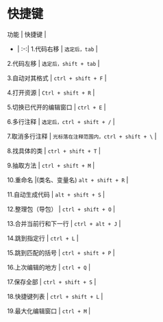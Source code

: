 # 快捷键 

功能 | 快捷键 |
-	 | :-:|
1.代码右移 |				`选定后，tab` |

2.代码左移 |				`选定后，shift + tab` |

3.自动对其格式 |				`ctrl + shift + F` |

4.打开资源 |				`Ctrl + shift + R` |

5.切换已代开的编辑窗口 |		`ctrl + E` |

6.多行注释 |				`选定后，ctrl + shift + /` |

7.取消多行注释 |				`光标落在注释范围内，ctrl + shift + \` |

8.找具体的类 |				`ctrl + shift + T` |

9.抽取方法 |				`ctrl + shift + M` |

10.重命名 |(类名、变量名)		`alt + shift + R` |

11.自动生成代码 |			`alt + shift + S` |

12.整理包（导包） |			`ctrl + shift + O` |

13.合并当前行和下一行 |		`ctrl + alt + J` |

14.跳到指定行 |			`ctrl + L` |

15.跳到匹配的括号 |			`ctrl + shift + P` |

16.上次编辑的地方 |			`ctrl + Q` |

17.保存全部 |				`ctrl + shift + S` |

18.快捷键列表 |			`ctrl + shift + L` |

19.最大化编辑窗口 |			`ctrl + M` |